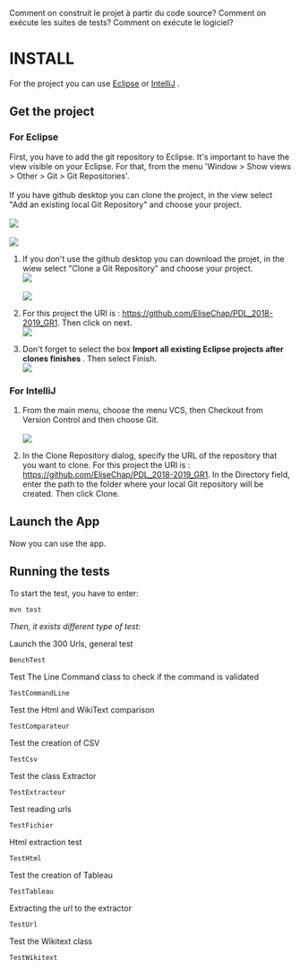 Comment on construit le projet à partir du code source?
Comment on exécute les suites de tests?
Comment on exécute le logiciel?

# INSTALL 

For the project you can use <a href="#eclipse">Eclipse</a> or  <a href="#intellij">IntelliJ</a> . 

## Get the project 

<h3 id=eclipse> For Eclipse </h3>

First, you have to add the git repository to Eclipse. It's important to have the view visible on your Eclipse. For that, from the menu 'Window > Show views > Other > Git > Git Repositories'. <br/><br/>
If you have github desktop you can clone the project, in the view select "Add an existing local Git Repository" and choose your project.
<br/>
<br><img src= "ANNEXES/ExistingLocalGit.png"><br>
<br><img src= "ANNEXES/projectClone.png"><br>

1. If you don't use the github desktop you can download the projet, in the wiew select "Clone a Git Repository" and choose your project.<br><img src= "ANNEXES/imgGitRepositories.png"><br>
<br><img src= "ANNEXES/projectDownload.png"><br>

2.  For this project the URI is : https://github.com/EliseChap/PDL_2018-2019_GR1. Then click on next. 
<br/> <img src= "ANNEXES/capture2intel.png"><br/>

3. Don't forget to select the box <b> Import all existing Eclipse projects after clones finishes </b>. Then select Finish. 
<br/> <img src= "ANNEXES/capture3intel.png"><br/>


<h3 id=intellij> For IntelliJ </h3>

1. From the main menu, choose the menu VCS, then Checkout from Version Control and then choose Git. <br/>
<br><img src= "ANNEXES/capture1intel.png"><br>


2. In the Clone Repository dialog, specify the URL of the repository that you want to clone. For this project the URI is : https://github.com/EliseChap/PDL_2018-2019_GR1. In the Directory field, enter the path to the folder where your local Git repository will be created. Then click Clone. 

## Launch the App
Now you can use the app. 




## Running the tests

To start the test, you have to enter:
```
mvn test
```
*Then, it exists different type of test:* <br>

Launch the 300 Urls, general test
```
BenchTest
```
Test The Line Command class to check if the command is validated
```
TestCommandLine
```
Test the Html and WikiText comparison
```
TestComparateur
```
Test the creation of CSV
```
TestCsv
```
Test the class Extractor
```
TestExtracteur
```
Test reading urls
```
TestFichier
```
Html extraction test
```
TestHtml
```
Test the creation of Tableau
```
TestTableau
```
Extracting the url to the extractor
```
TestUrl
```
Test the Wikitext class
```
TestWikitext
```







